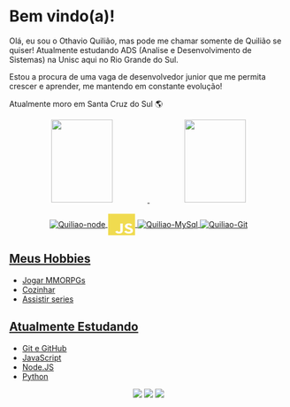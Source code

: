 # Bem vindo(a)!
Olá, eu sou o Othavio Quilião, mas pode me chamar somente de Quilião se quiser! Atualmente estudando ADS (Analise e Desenvolvimento de Sistemas) na Unisc aqui no Rio Grande do Sul. 

Estou a procura de uma vaga de desenvolvedor junior que me permita crescer e aprender, me mantendo em constante evolução!

Atualmente moro em Santa Cruz do Sul :earth_americas:

<div align="center">
  <a href="https://github.com/Quiliao">
  <img height="150em" width="47%" src="https://github-readme-stats.vercel.app/api?username=Quiliao&show_icons=true&theme=onedark&include_all_commits=true&count_private=true"/>
  <img height="150em" width="47%" src="https://github-readme-stats.vercel.app/api/top-langs/?username=Quiliao&layout=compact&langs_count=7&theme=onedark"/>
</div>
<div align="center" style="display: inline_block"><br>
  <img align="center" alt="Quiliao-node" height="40" width="50" src="https://cdn.jsdelivr.net/gh/devicons/devicon/icons/nodejs/nodejs-original.svg">
  <img align="center" alt="Quiliao-Js" height="40" width="50" src="https://raw.githubusercontent.com/devicons/devicon/master/icons/javascript/javascript-plain.svg">
  <img align="center" alt="Quiliao-MySql" height="60" width="70" src="https://cdn.jsdelivr.net/gh/devicons/devicon/icons/mysql/mysql-original-wordmark.svg">
  <img align="center" alt="Quiliao-Git" height="40" width="50" src="https://cdn.jsdelivr.net/gh/devicons/devicon/icons/git/git-original.svg">

  
  
</div>
  
## Meus Hobbies

- Jogar MMORPGs
- Cozinhar
- Assistir series

## Atualmente Estudando
- Git e GitHub
- JavaScript
- Node.JS
- Python

<div align="center"> 
   <a href="https://www.instagram.com/othavioq/" target="_blank"><img src="https://img.shields.io/badge/-Instagram-%23E4405F?style=for-the-badge&logo=instagram&logoColor=white" target="_blank"></a> 	
  <a href = "mailto:othavioaqa@gmail.com"><img src="https://img.shields.io/badge/-Gmail-%23333?style=for-the-badge&logo=gmail&logoColor=white" target="_blank"></a>
  <a href="https://www.linkedin.com/in/oquiliao/" target="_blank"><img src="https://img.shields.io/badge/-LinkedIn-%230077B5?style=for-the-badge&logo=linkedin&logoColor=white" target="_blank"></a> 
